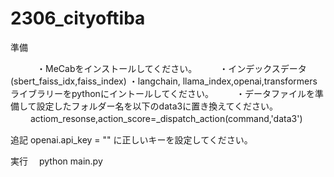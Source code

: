 # 2306_cityoftiba
準備
    
　　　・MeCabをインストールしてください。
　　 ・インデックスデータ(sbert_faiss_idx,faiss_index)
    ・langchain, llama_index,openai,transformersライブラリーをpythonにイントールしてください。
　　 ・データファイルを準備して設定したフォルダー名を以下のdata3に置き換えてください。
　　  actiom_resonse,action_score=_dispatch_action(command,'data3')


追記
openai.api_key = ""
に正しいキーを設定してください。


実行
　python main.py
